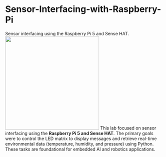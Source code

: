 # Sensor-Interfacing-with-Raspberry-Pi
Sensor interfacing using the Raspberry Pi 5 and Sense HAT.
<img src="IMG_3213.JPG" width="300px"/>
This lab focused on sensor interfacing using the <b>Raspberry Pi 5 and Sense HAT</b>. The primary goals were to control the LED matrix to display messages and retrieve real-time environmental data (temperature, humidity, and pressure) using Python. These tasks are foundational for embedded AI and robotics applications.
